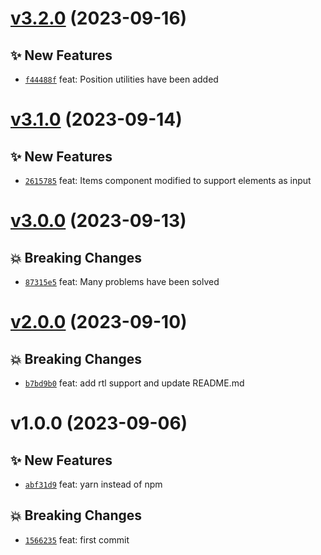 # [v3.2.0](https://github.com/MoIzadloo/ultimate-react-multilevel-menu/compare/v3.1.0...v3.2.0) (2023-09-16)

## ✨ New Features

- [`f44488f`](https://github.com/MoIzadloo/ultimate-react-multilevel-menu/commit/f44488f) feat: Position utilities have been added

# [v3.1.0](https://github.com/MoIzadloo/ultimate-react-multilevel-menu/compare/v3.0.0...v3.1.0) (2023-09-14)

## ✨ New Features

- [`2615785`](https://github.com/MoIzadloo/ultimate-react-multilevel-menu/commit/2615785) feat: Items component modified to support elements as input

# [v3.0.0](https://github.com/MoIzadloo/ultimate-react-multilevel-menu/compare/v2.0.0...v3.0.0) (2023-09-13)

## 💥 Breaking Changes

- [`87315e5`](https://github.com/MoIzadloo/ultimate-react-multilevel-menu/commit/87315e5) feat: Many problems have been solved

# [v2.0.0](https://github.com/MoIzadloo/ultimate-react-multilevel-menu/compare/v1.0.0...v2.0.0) (2023-09-10)

## 💥 Breaking Changes

- [`b7bd9b0`](https://github.com/MoIzadloo/ultimate-react-multilevel-menu/commit/b7bd9b0) feat: add rtl support and update README.md

# v1.0.0 (2023-09-06)

## ✨ New Features

- [`abf31d9`](https://github.com/MoIzadloo/react-multi-level-menu/commit/abf31d9) feat: yarn instead of npm

## 💥 Breaking Changes

- [`1566235`](https://github.com/MoIzadloo/react-multi-level-menu/commit/1566235) feat: first commit
